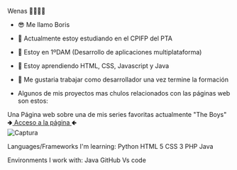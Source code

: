 Wenas 👻👻👻👻

<!--
**Boris027/Boris027** is a ✨ _special_ ✨ repository because its `README.md` (this file) appears on your GitHub profile. -->

- 😎 Me llamo Boris
- 🔭 Actualmente estoy estudiando en el CPIFP del PTA
- 🦾 Estoy en 1ºDAM (Desarrollo de aplicaciones multiplataforma)
- 🌱 Estoy aprendiendo HTML, CSS, Javascript y Java
- 👯 Me gustaria trabajar como desarrollador una vez termine la formación

- Algunos de mis proyectos mas chulos relacionados con las páginas web son estos:

Una Página web sobre una de mis series favoritas actualmente "The Boys"<br>
🢂<a href="https://boris027.github.io/ProyectoLibreBootstrap/Index.html">  Acceso a la página  </a>🢀<br>
![Captura](https://github.com/Boris027/Boris027/assets/145535733/581f646d-9d18-4bfe-b314-cbf176801502)


Languages/Frameworks I'm learning:
Python HTML 5 CSS 3 PHP Java


Environments I work with:
Java GitHub Vs code
